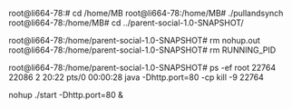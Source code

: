 root@li664-78:# cd /home/MB
root@li664-78:/home/MB# ./pullandsynch
root@li664-78:/home/MB# cd ../parent-social-1.0-SNAPSHOT/






root@li664-78:/home/parent-social-1.0-SNAPSHOT#  rm nohup.out
root@li664-78:/home/parent-social-1.0-SNAPSHOT# rm RUNNING_PID

root@li664-78:/home/parent-social-1.0-SNAPSHOT# ps -ef
root     22764 22086  2 20:22 pts/0    00:00:28 java -Dhttp.port=80 -cp 
kill -9 22764 


nohup  ./start -Dhttp.port=80 &



